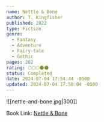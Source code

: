 ```yaml
---
name: Nettle & Bone
author: T. Kingfisher
published: 2022
type: Fiction
genre:
  - Fantasy
  - Adventure
  - Fairy-tale
  - Gothic
pages: 282
rating: 🌕🌕🌕🌑🌑
status: Completed
date: 2024-07-04 17:54:44 -0500
updated: 2024-07-04 17:58:04 -0500
---
```


![[nettle-and-bone.jpg|300]]

Book Link: [Nettle & Bone](https://www.goodreads.com/book/show/56179377-nettle-bone)
